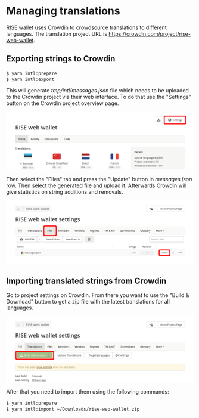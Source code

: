 # Managing translations

RISE wallet uses Crowdin to crowdsource translations to different languages. The translation project URL is <https://crowdin.com/project/rise-web-wallet>.

## Exporting strings to Crowdin

```
$ yarn intl:prepare
$ yarn intl:export
```

This will generate _tmp/intl/messages.json_ file which needs to be uploaded to the Crowdin project via their web interface. To do that use the "Settings"  button on the Crowdin project overview page.

![Settings button location on Crowdin page](crowdin-overview.png)

Then select the "Files" tab and press the "Update" button in _messages.json_ row. Then select the generated file and upload it. Afterwards Crowdin will give statistics on string additions and removals.

![Update button location in Files tab](crowdin-settings-files.png)

## Importing translated strings from Crowdin

Go to project settings on Crowdin. From there you want to use the "Build & Download" button to get a zip file with the latest translations for all languages.

![Build and download button location on Crowdin page](crowdin-settings-translations.png)

After that you need to import them using the following commands:

```
$ yarn intl:prepare
$ yarn intl:import ~/Downloads/rise-web-wallet.zip
```

